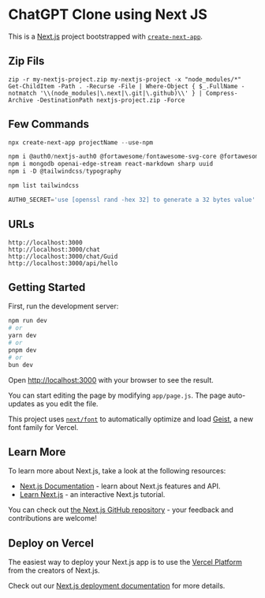 # ChatGPT Clone using Next JS

This is a [Next.js](https://nextjs.org) project bootstrapped with [`create-next-app`](https://github.com/vercel/next.js/tree/canary/packages/create-next-app).

## Zip Fils

```text
zip -r my-nextjs-project.zip my-nextjs-project -x "node_modules/*"
Get-ChildItem -Path . -Recurse -File | Where-Object { $_.FullName -notmatch '\\(node_modules|\.next|\.git|\.github)\\' } | Compress-Archive -DestinationPath nextjs-project.zip -Force

```

## Few Commands

```powershell
npx create-next-app projectName --use-npm

npm i @auth0/nextjs-auth0 @fortawesome/fontawesome-svg-core @fortawesome/free-solid-svg-icons @fortawesome/react-fontawesome
npm i mongodb openai-edge-stream react-markdown sharp uuid
npm i -D @tailwindcss/typography

npm list tailwindcss

AUTH0_SECRET='use [openssl rand -hex 32] to generate a 32 bytes value'
```

## URLs

```text
http://localhost:3000
http://localhost:3000/chat
http://localhost:3000/chat/Guid
http://localhost:3000/api/hello
```

## Getting Started

First, run the development server:

```bash
npm run dev
# or
yarn dev
# or
pnpm dev
# or
bun dev
```

Open [http://localhost:3000](http://localhost:3000) with your browser to see the result.

You can start editing the page by modifying `app/page.js`. The page auto-updates as you edit the file.

This project uses [`next/font`](https://nextjs.org/docs/app/building-your-application/optimizing/fonts) to automatically optimize and load [Geist](https://vercel.com/font), a new font family for Vercel.

## Learn More

To learn more about Next.js, take a look at the following resources:

-   [Next.js Documentation](https://nextjs.org/docs) - learn about Next.js features and API.
-   [Learn Next.js](https://nextjs.org/learn) - an interactive Next.js tutorial.

You can check out [the Next.js GitHub repository](https://github.com/vercel/next.js) - your feedback and contributions are welcome!

## Deploy on Vercel

The easiest way to deploy your Next.js app is to use the [Vercel Platform](https://vercel.com/new?utm_medium=default-template&filter=next.js&utm_source=create-next-app&utm_campaign=create-next-app-readme) from the creators of Next.js.

Check out our [Next.js deployment documentation](https://nextjs.org/docs/app/building-your-application/deploying) for more details.
